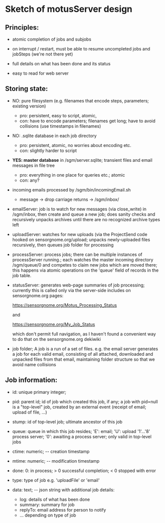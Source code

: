 # Sketch of motusServer design #

## Principles:

   - atomic completion of jobs and subjobs

   - on interrupt / restart, must be able to resume uncompleted jobs
     and jobSteps (we're not there yet)

   - full details on what has been done and its status

   - easy to read for web server

## Storing state:

   - NO: pure filesystem (e.g. filenames that encode steps, parameters; existing version)
      - pro: persistent, easy to script, atomic,
      - con: have to encode parameters; filenames get long; have to avoid collisions (use timestamps in filenames)

   - NO: .sqlite database in each job directory
      - pro: persistent, atomic, no worries about encoding etc.
      - con: slightly harder to script

   - **YES: master database** in /sgm/server.sqlite; transient files and email messages in file tree
      - pro: everything in one place for queries etc.; atomic
      - con: any?

- incoming emails processed by /sgm/bin/incomingEmail.sh
  - message -> drop carriage returns -> /sgm/inbox/

- emailServer: job is to watch for new messages (via close_write) in /sgm/inbox, then
   create and queue a new job; does sanity checks and recursively unpacks archives
   until there are no recognized archive types left

- uploadServer: watches for new uploads (via the ProjectSend code hooked on sensorgnome.org/upload;
  unpacks newly-uploaded files recursively, then queues job folder for processing

- processServer: process jobs; there can be multiple instances of processServer
  running.; each watches the master incoming directory
    /sgm/queue/0
  and competes to claim new jobs which are moved there; this happens via atomic
  operations on the 'queue' field of records in the job table.

- statusServer: generates web-page summaries of job processing; currently this
  is called only via the server-side includes on sensorgnome.org pages:

    https://sensorgnome.org/Motus_Processing_Status

  and

    https://sensorgnome.org/My_Job_Status

   which don't permit full navigation, as I haven't found a convenient way to
   do that on the sensorgnome.org dekiwiki

- job folder; A job is a run of a set of files.  e.g. the email server
  generates a job for each valid email, consisting of all attached, downloaded
  and unpacked files from that email, maintaining folder structure so that
  we avoid name collisions

## Job information: ##

   - id: unique primary integer;
   - pid: parent id; id of job which created this job, if any; a job with pid=null
       is a "top-level" job, created by an external event (receipt of email; upload
       of file, ...)
   - stump: id of top-level job; ultimate ancestor of this job
   - queue: queue in which this job resides; 'E': email; 'U': upload '1'...'8' process
          server; '0': awaiting a process server;  only valid in top-level jobs

   - ctime: numeric; -- creation timestamp
   - mtime: numeric; -- modification timestamp
   - done: 0: in process; > 0 successful completion; < 0 stopped with error
   - type: type of job e.g. 'uploadFile' or 'email'

   - data: text; -- json string with additional job details:
       - log: details of what has been done
       - summary: summary for job
       - replyTo: email address for person to notify
       - ... depending on type of job
